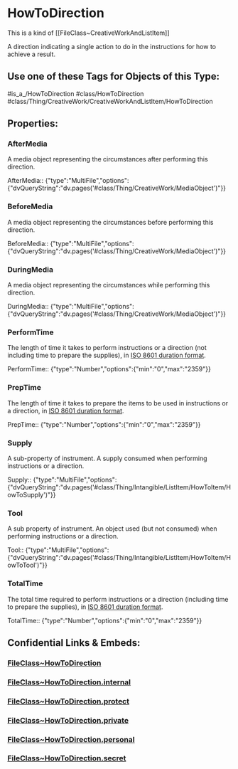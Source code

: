 ﻿---
limit: 9
mapWithTag: true
excludes: 
icon: link-2
version: "2.0"
tagNames:
  - class/HowToDirection
  - class/Thing/CreativeWork/CreativeWorkAndListItem/HowToDirection
  - is_a_/HowToDirection
  - schema-org/HowToDirection
tags:
  - class/FileClass
  - class/HowToDirection
  - is_a_/HowToDirection
  - class/Thing/CreativeWork/CreativeWorkAndListItem/HowToDirection
extends: FileClass~Thing/FileClass~Intangible/FileClass~ListItem/FileClass~CreativeWorkAndListItem
fields:
  - id: bZREU7
    name: AfterMedia
    options:
      dvQueryString: dv.pages('#class/Thing/CreativeWork/MediaObject')
    type: MultiFile
    path: ""
  - id: 7WhCxY
    name: BeforeMedia
    options:
      dvQueryString: dv.pages('#class/Thing/CreativeWork/MediaObject')
    type: MultiFile
    path: ""
  - id: e8yS2V
    name: DuringMedia
    options:
      dvQueryString: dv.pages('#class/Thing/CreativeWork/MediaObject')
    type: MultiFile
    path: ""
  - id: vpuJwk
    name: PerformTime
    options:
      min: "0"
      max: "2359"
    type: Number
    path: ""
  - id: 51XkyT
    name: PrepTime
    options:
      min: "0"
      max: "2359"
    type: Number
    path: ""
  - id: gZTVTg
    name: Supply
    options:
      dvQueryString: dv.pages('#class/Thing/Intangible/ListItem/HowToItem/HowToSupply')
    type: MultiFile
    path: ""
  - id: 1yU7Fr
    name: Tool
    options:
      dvQueryString: dv.pages('#class/Thing/Intangible/ListItem/HowToItem/HowToTool')
    type: MultiFile
    path: ""
  - id: zEgRLW
    name: TotalTime
    options:
      min: "0"
      max: "2359"
    type: Number
    path: ""
---

# HowToDirection
This is a kind of [[FileClass~CreativeWorkAndListItem]]

A direction indicating a single action to do in the instructions for how to achieve a result.


## Use one of these Tags for Objects of this Type:

#is_a_/HowToDirection
#class/HowToDirection
#class/Thing/CreativeWork/CreativeWorkAndListItem/HowToDirection

## Properties:

### AfterMedia
A media object representing the circumstances after performing this direction.

AfterMedia:: {"type":"MultiFile","options":{"dvQueryString":"dv.pages('#class/Thing/CreativeWork/MediaObject')"}}

### BeforeMedia
A media object representing the circumstances before performing this direction.

BeforeMedia:: {"type":"MultiFile","options":{"dvQueryString":"dv.pages('#class/Thing/CreativeWork/MediaObject')"}}

### DuringMedia
A media object representing the circumstances while performing this direction.

DuringMedia:: {"type":"MultiFile","options":{"dvQueryString":"dv.pages('#class/Thing/CreativeWork/MediaObject')"}}

### PerformTime
The length of time it takes to perform instructions or a direction (not including time to prepare the supplies), in [ISO 8601 duration format](http://en.wikipedia.org/wiki/ISO\_8601).

PerformTime:: {"type":"Number","options":{"min":"0","max":"2359"}}

### PrepTime
The length of time it takes to prepare the items to be used in instructions or a direction, in [ISO 8601 duration format](http://en.wikipedia.org/wiki/ISO\_8601).

PrepTime:: {"type":"Number","options":{"min":"0","max":"2359"}}

### Supply
A sub-property of instrument. A supply consumed when performing instructions or a direction.

Supply:: {"type":"MultiFile","options":{"dvQueryString":"dv.pages('#class/Thing/Intangible/ListItem/HowToItem/HowToSupply')"}}

### Tool
A sub property of instrument. An object used (but not consumed) when performing instructions or a direction.

Tool:: {"type":"MultiFile","options":{"dvQueryString":"dv.pages('#class/Thing/Intangible/ListItem/HowToItem/HowToTool')"}}

### TotalTime
The total time required to perform instructions or a direction (including time to prepare the supplies), in [ISO 8601 duration format](http://en.wikipedia.org/wiki/ISO\_8601).

TotalTime:: {"type":"Number","options":{"min":"0","max":"2359"}}



## Confidential Links & Embeds: 

### [FileClass~HowToDirection](/_public/fileClass/FileClass~Thing/FileClass~CreativeWork/FileClass~CreativeWorkAndListItem/FileClass~HowToDirection.md) 

### [FileClass~HowToDirection.internal](/_internal/fileClass/FileClass~Thing/FileClass~CreativeWork/FileClass~CreativeWorkAndListItem/FileClass~HowToDirection.internal.md) 

### [FileClass~HowToDirection.protect](/_protect/fileClass/FileClass~Thing/FileClass~CreativeWork/FileClass~CreativeWorkAndListItem/FileClass~HowToDirection.protect.md) 

### [FileClass~HowToDirection.private](/_private/fileClass/FileClass~Thing/FileClass~CreativeWork/FileClass~CreativeWorkAndListItem/FileClass~HowToDirection.private.md) 

### [FileClass~HowToDirection.personal](/_personal/fileClass/FileClass~Thing/FileClass~CreativeWork/FileClass~CreativeWorkAndListItem/FileClass~HowToDirection.personal.md) 

### [FileClass~HowToDirection.secret](/_secret/fileClass/FileClass~Thing/FileClass~CreativeWork/FileClass~CreativeWorkAndListItem/FileClass~HowToDirection.secret.md) 
